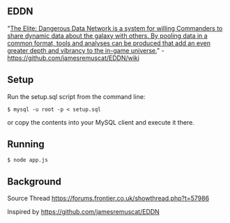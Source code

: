 ## EDDN

"[The Elite: Dangerous Data Network is a system for willing Commanders to share dynamic data about the galaxy with others. By pooling data in a common format, tools and analyses can be produced that add an even greater depth and vibrancy to the in-game universe.](https://github.com/jamesremuscat/EDDN/wiki)" - https://github.com/jamesremuscat/EDDN/wiki

## Setup

Run the setup.sql script from the command line:

    $ mysql -u root -p < setup.sql

or copy the contents into your MySQL client and execute it there.

## Running

    $ node app.js

## Background

Source Thread https://forums.frontier.co.uk/showthread.php?t=57986

Inspired by https://github.com/jamesremuscat/EDDN
